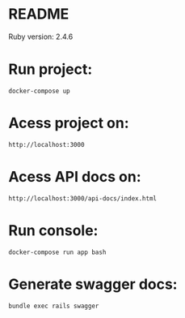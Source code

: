 # README

Ruby version: 2.4.6

# Run project:

```
docker-compose up
```

# Acess project on:

```
http://localhost:3000
```

# Acess API docs on:

```
http://localhost:3000/api-docs/index.html
```

# Run console:

```
docker-compose run app bash
```

# Generate swagger docs:

```
bundle exec rails swagger
```
